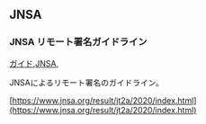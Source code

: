 ## JNSA


### JNSA リモート署名ガイドライン
[ガイド](ガイド.html),[JNSA](JNSA.html),

JNSAによるリモート署名のガイドライン。

[https://www.jnsa.org/result/jt2a/2020/index.html](https://www.jnsa.org/result/jt2a/2020/index.html)


